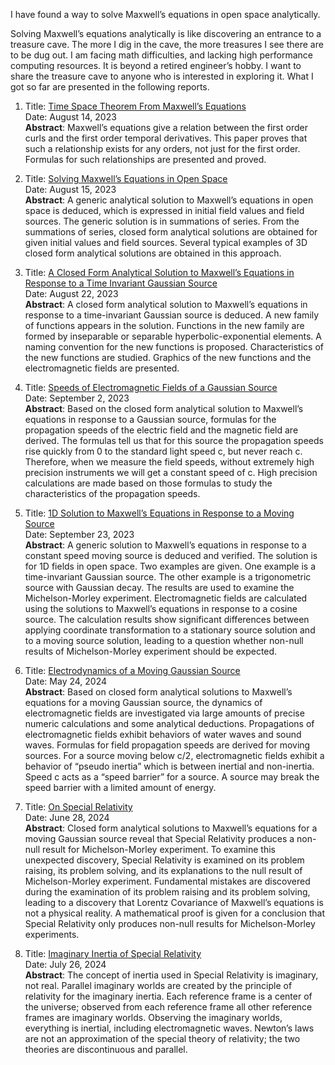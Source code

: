 I have found a way to solve Maxwell’s equations in open space analytically.

Solving Maxwell’s equations analytically is like discovering an entrance to a treasure cave. The more I dig in the cave, the more treasures I see there are to be dug out. 
I am facing math difficulties, and lacking high performance computing resources. It is beyond a retired engineer’s hobby. I want to share the treasure cave to anyone who is interested in exploring it.
What I got so far are presented in the following reports.

1. Title: <a href="https://github.com/DavidGeUSA/MaxwellEquations/blob/main/doc/TimeSpaceTheorem.pdf">Time Space Theorem From Maxwell’s Equations</a>  <br>
Date: August 14, 2023<br>
<b>Abstract</b>: Maxwell’s equations give a relation between the first order curls and the first order temporal derivatives. This paper proves that such a relationship exists for any orders, not just for the first order. Formulas for such relationships are presented and proved.

2. Title: <a href="https://github.com/DavidGeUSA/MaxwellEquations/blob/main/doc/SolvingMaxwellEqs.pdf">Solving Maxwell’s Equations in Open Space</a><br>
Date: August 15, 2023<br>
<b>Abstract</b>: A generic analytical solution to Maxwell’s equations in open space is deduced, which is expressed in initial field values and field sources. The generic solution is in summations of series. From the summations of series, closed form analytical solutions are obtained for given initial values and field sources. Several typical examples of 3D closed form analytical solutions are obtained in this approach.

3. Title: <a href="https://github.com/DavidGeUSA/MaxwellEquations/blob/main/doc/hyperExpFunc.pdf">A Closed Form Analytical Solution to Maxwell’s Equations in Response to a Time Invariant Gaussian Source</a><br>
Date: August 22, 2023<br>
<b>Abstract</b>: A closed form analytical solution to Maxwell’s equations in response to a time-invariant Gaussian source is deduced. A new family of functions appears in the solution. Functions in the new family are formed by inseparable or separable hyperbolic-exponential elements. A naming convention for the new functions is proposed. Characteristics of the new functions are studied. Graphics of the new functions and the electromagnetic fields are presented.

4. Title: <a href="https://github.com/DavidGeUSA/MaxwellEquations/blob/main/doc/speedGauss1D.pdf">Speeds of Electromagnetic Fields of a Gaussian Source</a><br>
Date: September 2, 2023<br>
<b>Abstract</b>: Based on the closed form analytical solution to Maxwell’s equations in response to a Gaussian source, formulas for the propagation speeds of the electric field and the magnetic field are derived. The formulas tell us that for this source the propagation speeds rise quickly from 0 to the standard light speed c, but never reach c. Therefore, when we measure the field speeds, without extremely high precision instruments we will get a constant speed of c. High precision calculations are made based on those formulas to study the characteristics of the propagation speeds.

5. Title: <a href="https://github.com/DavidGeUSA/MaxwellEquations/blob/main/doc/MovingSource.pdf">1D Solution to Maxwell’s Equations in Response to a Moving Source</a><br>
Date: September 23, 2023<br>
<b>Abstract</b>: A generic solution to Maxwell’s equations in response to a constant speed moving source is deduced and verified. The solution is for 1D fields in open space. Two examples are given. One example is a time-invariant Gaussian source. The other example is a trigonometric source with Gaussian decay. The results are used to examine the Michelson-Morley experiment. Electromagnetic fields are calculated using the solutions to Maxwell’s equations in response to a cosine source. The calculation results show significant differences between applying coordinate transformation to a stationary source solution and to a moving source solution, leading to a question whether non-null results of Michelson-Morley experiment should be expected.

6. Title: <a href="https://github.com/DavidGeUSA/MaxwellEquations/blob/main/doc/speedMoveGauss1D.pdf">Electrodynamics of a Moving Gaussian Source</a><br>
Date: May 24, 2024<br>
<b>Abstract</b>: Based on closed form analytical solutions to Maxwell’s equations for a moving Gaussian source, the dynamics of electromagnetic fields are investigated via large amounts of precise numeric calculations and some analytical deductions. Propagations of electromagnetic fields exhibit behaviors of water waves and sound waves. Formulas for field propagation speeds are derived for moving sources. For a source moving below c/2, electromagnetic fields exhibit a behavior of “pseudo inertia” which is between inertial and non-inertia. Speed c acts as a “speed barrier” for a source. A source may break the speed barrier with a limited amount of energy.

7. Title: <a href="https://github.com/DavidGeUSA/MaxwellEquations/blob/main/doc/relativity.pdf">On Special Relativity</a><br>
Date: June 28, 2024<br>
<b>Abstract</b>: Closed form analytical solutions to Maxwell’s equations for a moving Gaussian source reveal that Special Relativity produces a non-null result for Michelson-Morley experiment. To examine this unexpected discovery, Special Relativity is examined on its problem raising, its problem solving, and its explanations to the null result of Michelson-Morley experiment. Fundamental mistakes are discovered during the examination of its problem raising and its problem solving, leading to a discovery that Lorentz Covariance of Maxwell’s equations is not a physical reality. A mathematical proof is given for a conclusion that Special Relativity only produces non-null results for Michelson-Morley experiments.

8. Title: <a href="https://github.com/DavidGeUSA/MaxwellEquations/blob/main/doc/imagineryInertia.pdf">Imaginary Inertia of Special Relativity</a><br>
Date: July 26, 2024<br>
<b>Abstract</b>: The concept of inertia used in Special Relativity is imaginary, not real. Parallel imaginary worlds are created by the principle of relativity for the imaginary inertia. Each reference frame is a center of the universe; observed from each reference frame all other reference frames are imaginary worlds. Observing the imaginary worlds, everything is inertial, including electromagnetic waves. Newton’s laws are not an approximation of the special theory of relativity; the two theories are discontinuous and parallel.
